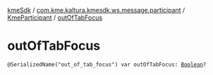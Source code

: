 [kmeSdk](../../index.md) / [com.kme.kaltura.kmesdk.ws.message.participant](../index.md) / [KmeParticipant](index.md) / [outOfTabFocus](./out-of-tab-focus.md)

# outOfTabFocus

`@SerializedName("out_of_tab_focus") var outOfTabFocus: `[`Boolean`](https://kotlinlang.org/api/latest/jvm/stdlib/kotlin/-boolean/index.html)`?`